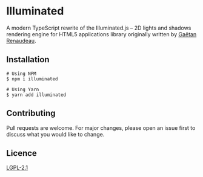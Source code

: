# Illuminated

A modern TypeScript rewrite of the Illuminated.js &ndash; 2D lights and shadows rendering engine for
HTML5 applications library originally written by [Gaëtan Renaudeau](https://github.com/gre).

## Installation

```console
# Using NPM
$ npm i illuminated

# Using Yarn
$ yarn add illuminated
```

## Contributing

Pull requests are welcome. For major changes, please open an issue first to discuss what you would
like to change.

## Licence

[LGPL-2.1](https://choosealicense.com/licenses/lgpl-2.1/)
